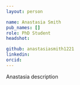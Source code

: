 ```yaml
---
layout: person

name: Anastasia Smith
pub_names: []
role: PhD Student
headshot:

github: anastasiasmith1221
linkedin:
orcid:
---
```

Anastasia description

